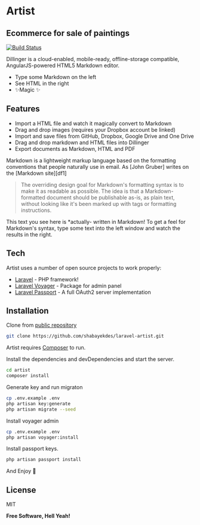 # Artist
## Ecommerce for sale of paintings

[![Build Status](https://travis-ci.org/joemccann/dillinger.svg?branch=master)](https://travis-ci.org/shabayekdes/artist)

Dillinger is a cloud-enabled, mobile-ready, offline-storage compatible,
AngularJS-powered HTML5 Markdown editor.

- Type some Markdown on the left
- See HTML in the right
- ✨Magic ✨

## Features

- Import a HTML file and watch it magically convert to Markdown
- Drag and drop images (requires your Dropbox account be linked)
- Import and save files from GitHub, Dropbox, Google Drive and One Drive
- Drag and drop markdown and HTML files into Dillinger
- Export documents as Markdown, HTML and PDF

Markdown is a lightweight markup language based on the formatting conventions
that people naturally use in email.
As [John Gruber] writes on the [Markdown site][df1]

> The overriding design goal for Markdown's
> formatting syntax is to make it as readable
> as possible. The idea is that a
> Markdown-formatted document should be
> publishable as-is, as plain text, without
> looking like it's been marked up with tags
> or formatting instructions.

This text you see here is *actually- written in Markdown! To get a feel
for Markdown's syntax, type some text into the left window and
watch the results in the right.

## Tech

Artist uses a number of open source projects to work properly:

- [Laravel](https://laravel.com/) - PHP framework!
- [Laravel Voyager](https://voyager.devdojo.com/) - Package for admin panel
- [Laravel Passport](https://laravel.com/docs/master/passport) - A full OAuth2 server implementation

## Installation

Clone from [public repository](https://github.com/shabayekdes/laravel-artist)

```sh
git clone https://github.com/shabayekdes/laravel-artist.git
```

Artist requires [Composer](https://getcomposer.org/) to run.

Install the dependencies and devDependencies and start the server.

```sh
cd artist
composer install
```

Generate key and run migraton

```sh
cp .env.example .env
php artisan key:generate
php artisan migrate --seed
```

Install voyager admin

```sh
cp .env.example .env
php artisan voyager:install
```

Install passport keys.
```sh
php artisan passport install
```

And Enjoy 🥳 

## License

MIT

**Free Software, Hell Yeah!**